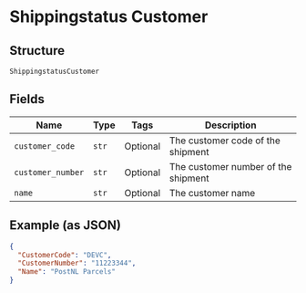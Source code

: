 
# Shippingstatus Customer

## Structure

`ShippingstatusCustomer`

## Fields

| Name | Type | Tags | Description |
|  --- | --- | --- | --- |
| `customer_code` | `str` | Optional | The customer code of the shipment |
| `customer_number` | `str` | Optional | The customer number of the shipment |
| `name` | `str` | Optional | The customer name |

## Example (as JSON)

```json
{
  "CustomerCode": "DEVC",
  "CustomerNumber": "11223344",
  "Name": "PostNL Parcels"
}
```

